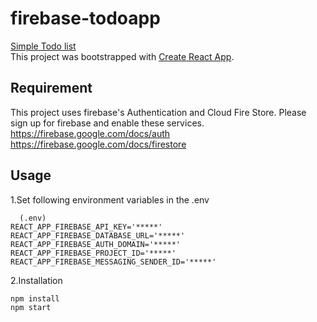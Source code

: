 # firebase-todoapp
[Simple Todo list](https://todoapp-f6f1f.firebaseapp.com/)   
This project was bootstrapped with [Create React App](https://github.com/facebook/create-react-app).

## Requirement

This project uses firebase's Authentication and Cloud Fire Store. Please sign up for firebase and enable these services.  
https://firebase.google.com/docs/auth
https://firebase.google.com/docs/firestore

## Usage

1.Set following environment variables in the .env
```
  (.env)
REACT_APP_FIREBASE_API_KEY='*****'
REACT_APP_FIREBASE_DATABASE_URL='*****'
REACT_APP_FIREBASE_AUTH_DOMAIN='*****'
REACT_APP_FIREBASE_PROJECT_ID='*****'
REACT_APP_FIREBASE_MESSAGING_SENDER_ID='*****'
```

2.Installation
```
npm install
npm start
```
